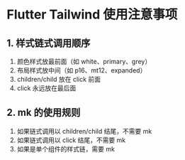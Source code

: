 # Flutter Tailwind 使用注意事项

## 1. 样式链式调用顺序
1. 颜色样式放最前面（如 white、primary、grey）
2. 布局样式放中间（如 p16、mt12、expanded）
3. children/child 放在 click 前面
4. click 永远放在最后面 


## 2. mk 的使用规则
1. 如果链式调用以 children/child 结尾，不需要 mk
2. 如果链式调用以 click 结尾，不需要 mk
3. 如果是单个组件的样式链，需要 mk
